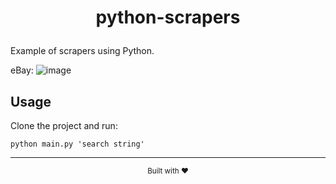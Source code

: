 #  <p align="center">python-scrapers</p>

Example of scrapers using Python.

eBay:
![image](https://user-images.githubusercontent.com/13853051/159115772-5fce4424-7cb5-4263-a514-233899bcb35e.png)


## Usage
Clone the project and run:
```
python main.py 'search string'
```

<hr />

<footer>
<p align="center" style="font-size: smaller;">
Built with ❤️
</p>
</footer>
